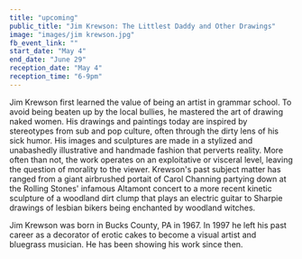 ```yaml
---
title: "upcoming"
public_title: "Jim Krewson: The Littlest Daddy and Other Drawings"
image: "images/jim krewson.jpg"
fb_event_link: ""
start_date: "May 4"
end_date: "June 29"
reception_date: "May 4"
reception_time: "6-9pm"
---
```

Jim Krewson first learned the value of being an artist in grammar school. To avoid being beaten up by the local bullies,
he mastered the art of drawing naked women. His drawings and paintings today are inspired by stereotypes from sub and pop culture, often through the dirty lens of his sick humor. His images and sculptures are made in a stylized and unabashedly illustrative and handmade fashion that perverts reality. More often than not, the work operates on an exploitative or visceral level, leaving the question of morality to the viewer. Krewson's past subject matter has ranged from a giant airbrushed portait of Carol Channing partying down at the Rolling Stones' infamous Altamont concert to a more recent kinetic sculpture of a woodland dirt clump that plays an electric guitar to Sharpie drawings of lesbian bikers being enchanted by woodland witches.

Jim Krewson was born in Bucks County, PA in 1967. In 1997 he left his past career as a decorator of erotic cakes to become
a visual artist and bluegrass musician. He has been showing his work since then.
